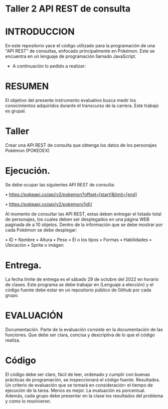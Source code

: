 # Taller 2 API REST de consulta


# INTRODUCCION
En este repositorio yace el código utilizado para la programación de una "API REST" de consultas, enfocado principalmente en Pokémon. Este se encuentra en un lenguaje de programación llamado JavaScript. 
- A continuación lo pedido a realizar:

# RESUMEN
El objetivo del presente instrumento evaluativo busca medir los conocimientos adquiridos durante
el transcurso de la carrera.
Este trabajo es grupal.
# Taller
Crear una API REST de consulta que obtenga los datos de los personajes Pokémon (POKEDEX)
# Ejecución.
Se debe ocupar las siguientes API REST de consulta:

• https://pokeapi.co/api/v2/pokemon?offset=[start]&limit=[end]

• https://pokeapi.co/api/v2/pokemon/[id]/

Al momento de consultar las API REST, estas deben entregar el listado total de personajes, los
cuales deben ser desplegados en una página WEB paginada de a 10 objetos.
Dentro de la información que se debe mostrar por cada Pokémon se debe desplegar:

• ID
• Nombre
• Altura
• Peso
• Él o los tipos
• Formas
• Habilidades
• Ubicación
• Sprite o imágen

# Entrega.
La fecha límite de entrega es el sábado 29 de octubre del 2022 en horario de clases. Este
programa se debe trabajar en (Lenguaje a elección) y el código fuente debe estar en un
repositorio público de Github por cada grupo.

# EVALUACIÓN
Documentación.
Parte de la evaluación consiste en la documentación de las funciones. Que debe ser clara, concisa
y descriptiva de lo que el código realiza.
# Código
El código debe ser claro, fácil de leer, ordenado y cumplir con buenas prácticas de programación,
se inspeccionará el código fuente.
Resultados.
Un criterio de evaluación que se tomará en consideración: el tiempo de ejecución de la tarea.
Menos es mejor. La evaluación es porcentual. Además, cada grupo debe presentar en la clase los
resultados del problema y como lo resolvieron.
